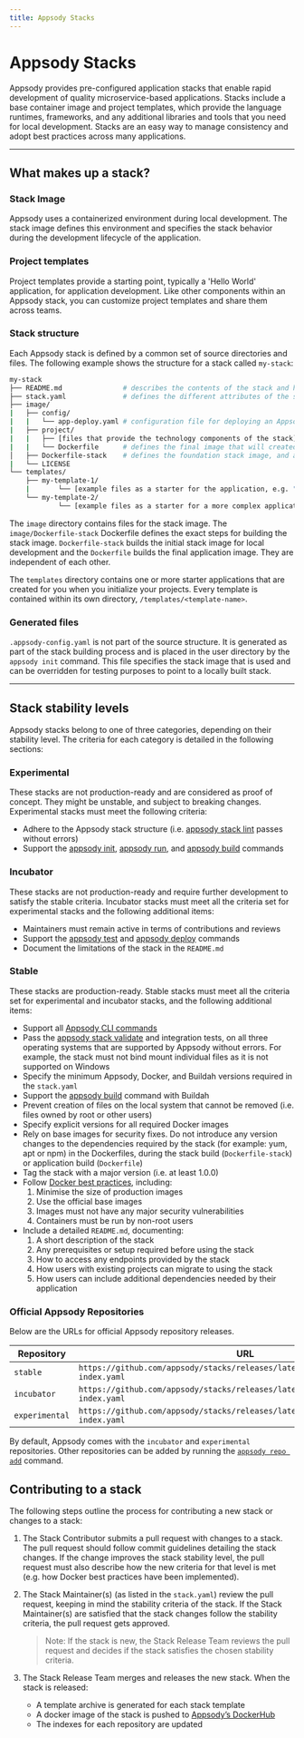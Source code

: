 ```yaml
---
title: Appsody Stacks
---
```


# Appsody Stacks

Appsody provides pre-configured application stacks that enable rapid development of quality microservice-based applications. Stacks include a base container image and project templates, which provide the language runtimes, frameworks, and any additional libraries and tools that you need for local development. Stacks are an easy way to manage consistency and adopt best practices across many applications.

---

## What makes up a stack?

### Stack Image

Appsody uses a containerized environment during local development. The stack image defines this environment and specifies the stack behavior during the development lifecycle of the application.  

### Project templates
Project templates provide a starting point, typically a 'Hello World' application, for application development. Like other components within an Appsody stack, you can customize project templates and share them across teams.  

### Stack structure

Each Appsody stack is defined by a common set of source directories and files. The following example shows the structure for a stack called `my-stack`:

```bash
my-stack
├── README.md               # describes the contents of the stack and how it should be used
├── stack.yaml              # defines the different attributes of the stack and which template the stack should use by default
├── image/
|   ├── config/
|   |   └── app-deploy.yaml # configuration file for deploying an Appsody project using the Appsody Operator
|   ├── project/
|   |   ├── [files that provide the technology components of the stack]
|   |   └── Dockerfile      # defines the final image that will created by the appsody build command
│   ├── Dockerfile-stack    # defines the foundation stack image, and a set of environment variables for the local development cycle
|   └── LICENSE
└── templates/
    ├── my-template-1/
    |       └── [example files as a starter for the application, e.g. "hello world"]
    └── my-template-2/
            └── [example files as a starter for a more complex application]

```

The `image` directory contains files for the stack image. The `image/Dockerfile-stack` Dockerfile defines the exact steps for building the stack image. `Dockerfile-stack` builds the initial stack image for local development and the `Dockerfile` builds the final application image. They are independent of each other.

The `templates` directory contains one or more starter applications that are created for you when you initialize your projects. Every template is contained within its own directory, `/templates/<template-name>`.

### Generated files

`.appsody-config.yaml` is not part of the source structure. It is generated as part of the stack building process and is placed in the user directory by the `appsody init` command. This file specifies the stack image that is used and can be overridden for testing purposes to point to a locally built stack.

---

## Stack stability levels

Appsody stacks belong to one of three categories, depending on their stability level. The criteria for each category is detailed in the following sections:

### Experimental
These stacks are not production-ready and are considered as proof of concept. They might be unstable, and subject to breaking changes. Experimental stacks must meet the following criteria:
- Adhere to the Appsody stack structure (i.e. [appsody stack lint](/docs/cli-commands#appsody-stack-lint) passes without errors)
- Support the [appsody init](/docs/cli-commands#appsody-init), [appsody run](/docs/cli-commands#appsody-run), and [appsody build](/docs/cli-commands#appsody-build) commands

### Incubator
These stacks are not production-ready and require further development to satisfy the stable criteria. Incubator stacks must meet all the criteria set for experimental stacks and the following additional items:
- Maintainers must remain active in terms of contributions and reviews
- Support the [appsody test](/docs/cli-commands#appsody-test) and [appsody deploy](/docs/cli-commands#appsody-deploy) commands
- Document the limitations of the stack in the `README.md`

### Stable
These stacks are production-ready. Stable stacks must meet all the criteria set for experimental and incubator stacks, and the following additional items:
- Support all [Appsody CLI commands](/docs/cli-commands)
- Pass the [appsody stack validate](/docs/cli-commands#appsody-stack-validate) and integration tests, on all three operating systems that are supported by Appsody without errors. For example, the stack must not bind mount individual files as it is not supported on Windows
- Specify the minimum Appsody, Docker, and Buildah versions required in the `stack.yaml`
- Support the [appsody build](/docs/cli-commands#appsody-build) command with Buildah
- Prevent creation of files on the local system that cannot be removed (i.e. files owned by root or other users)
- Specify explicit versions for all required Docker images
- Rely on base images for security fixes. Do not introduce any version changes to the dependencies required by the stack (for example: yum, apt or npm) in the Dockerfiles, during the stack build (`Dockerfile-stack`) or application build (`Dockerfile`)
- Tag the stack with a major version (i.e. at least 1.0.0)
- Follow [Docker best practices](https://docs.docker.com/develop/develop-images/dockerfile_best-practices/), including:
    1. Minimise the size of production images 
    2. Use the official base images
    3. Images must not have any major security vulnerabilities
    4. Containers must be run by non-root users
- Include a detailed `README.md`, documenting:
    1. A short description of the stack
    2. Any prerequisites or setup required before using the stack
    3. How to access any endpoints provided by the stack
    4. How users with existing projects can migrate to using the stack
    5. How users can include additional dependencies needed by their application

### Official Appsody Repositories

Below are the URLs for official Appsody repository releases.

| Repository     | URL                                                                                  |
| -------------- | ------------------------------------------------------------------------------------ |
| `stable`       | `https://github.com/appsody/stacks/releases/latest/download/stable-index.yaml`       |
| `incubator`    | `https://github.com/appsody/stacks/releases/latest/download/incubator-index.yaml`    |
| `experimental` | `https://github.com/appsody/stacks/releases/latest/download/experimental-index.yaml` |

By default, Appsody comes with the `incubator` and `experimental` repositories. Other repositories can be added by running the [`appsody repo add`](/docs/cli-commands/#appsody-repo-add) command.

## Contributing to a stack

The following steps outline the process for contributing a new stack or changes to a stack:

1. The Stack Contributor submits a pull request with changes to a stack. The pull request should follow commit guidelines detailing the stack changes. If the change improves the stack stability level, the pull request must also describe how the new criteria for that level is met (e.g. how Docker best practices have been implemented).

2. The Stack Maintainer(s) (as listed in the `stack.yaml`) review the pull request, keeping in mind the stability criteria of the stack. If the Stack Maintainer(s) are satisfied that the stack changes follow the stability criteria, the pull request gets approved.

    >Note: If the stack is new, the Stack Release Team reviews the pull request and decides if the stack satisfies the chosen stability criteria.

3. The Stack Release Team merges and releases the new stack. When the stack is released:
    - A template archive is generated for each stack template
    - A docker image of the stack is pushed to [Appsody’s DockerHub](https://hub.docker.com/u/appsody)
    - The indexes for each repository are updated
